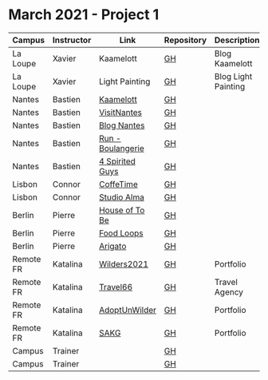 # March 2021 - Project 1

| Campus     | Instructor    | Link                                                                        | Repository                                                        | Description                                            |
| ---------- | ------------- | --------------------------------------------------------------------------- | ----------------------------------------------------------------- | ------------------------------------------------------ |
| La Loupe   | Xavier        | Kaamelott                                 | [GH](https://github.com/dlandouard/projetKaamelott)                     | Blog Kaamelott                            |
| La Loupe   | Xavier        | Light Painting                                 | [GH](https://github.com/Benjamin-Moneta/Les-zartistes)             | Blog Light Painting                            |
| Nantes     | Bastien       | [Kaamelott](https://jbwcs.github.io/Kaamelott/)                                                                     | [GH](https://github.com/JbWCS/Kaamelott)                                                            |                                                |
| Nantes     | Bastien       | [VisitNantes](https://teasmade.github.io/VisitNantes/)                                                              | [GH](https://github.com/teasmade/VisitNantes)                                                            |                                                |
| Nantes     | Bastien       | [Blog Nantes](https://pbouhours.github.io/BienvenueNantes.github.io/)                                                | [GH](https://github.com/PBouhours/Projet1-NantesWebSite)                                                            |                                                |
| Nantes     | Bastien       | [Run - Boulangerie](https://vgaugler.github.io/RunBoulangerie-HTML-CSS-JS/index.html)                               | [GH](https://github.com/Crocoya/Projet-1-Run)                                                            |                                                |
| Nantes     | Bastien       | [4 Spirited Guys](http://www.apoppe.com/)                                                                           | [GH](https://github.com/Poppe-A/4-spirited-guys)
| Lisbon     | Connor       | [CoffeTime](https://coffeetime-wcs.github.io/CoffeeTime/)                           | [GH]()                                                        |
| Lisbon     | Connor       | [Studio Alma](https://studio-alma.netlify.app/index.html)                           | [GH]()                                                        |
| Berlin     | Pierre       | [House of To Be](https://okankarakaya.github.io/house-of-tobe/)                           | [GH]()                                                        |
| Berlin     | Pierre       | [Food Loops](https://lucamilanese90.github.io/foodLoops/index.html)                           | [GH]()                                                        |
| Berlin     | Pierre       | [Arigato](https://may-moff.github.io/arigato/)                           | [GH]()
| Remote FR   | Katalina        | [Wilders2021](https://compassionate-mclean-5552f0.netlify.app/)                                 | [GH](https://github.com/BaptisteGrias/Project1)                     | Portfolio        
| Remote FR   | Katalina        | [Travel66]()                                 | [GH](https://github.com/SylvainLaconi/Travel-66)                     | Travel Agency
| Remote FR   | Katalina        | [AdoptUnWilder]()                                 | [GH](https://github.com/Palabbe/adopt-un-wilder)                     | Portfolio
| Remote FR   | Katalina        | [SAKG](https://reverent-meitner-6ead5a.netlify.app/index.html)                                 | [GH](https://github.com/SophieTopart/WCS-REM-Project1-SAKG)                     | Portfolio                                                 |
| Campus     | Trainer       | []()                                                                        | [GH]()                                                            | <desc>                                                 |
| Campus     | Trainer       | []()                                                                        | [GH]()                                                            | <desc>                                                 |
